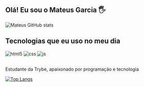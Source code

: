 ## Olá! Eu sou o Mateus Garcia 🖐️

![Mateus GitHub stats](https://github-readme-stats.vercel.app/api?username=mateusgarciaa&show_icons=true&theme=&count_private=true)

## Tecnologias que eu uso no meu dia

<div style="display: inline_block">
  <img align="center" alt="html5" src="https://img.shields.io/badge/HTML5-E34F26?style=for-the-badge&logo=html5&logoColor=white" />
  <img align="center" alt="css" src="https://img.shields.io/badge/CSS3-1572B6?style=for-the-badge&logo=css3&logoColor=white" />
  <img align="center" alt="js" src="https://img.shields.io/badge/JavaScript-F7DF1E?style=for-the-badge&logo=javascript&logoColor=black" />

</div><br/>

Estudante da Trybe, apaixonado por programação e tecnologia

[![Top Langs](https://github-readme-stats.vercel.app/api/top-langs/?username=mateusgarciaa&layout=compact)](https://github.com/anuraghazra/github-readme-stats)



